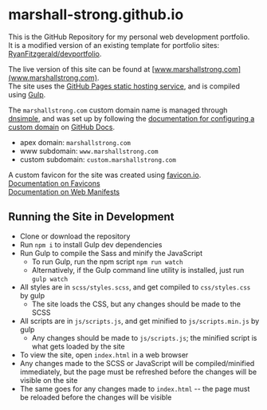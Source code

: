 # marshall-strong.github.io

This is the GitHub Repository for my personal web development portfolio.  
It is a modified version of an existing template for portfolio sites: [RyanFitzgerald/devportfolio](https://github.com/RyanFitzgerald/devportfolio).  

The live version of this site can be found at [www.marshallstrong.com](www.marshallstrong.com).   
The site uses the [GitHub Pages static hosting service](https://docs.github.com/en/pages/getting-started-with-github-pages/about-github-pages), and is compiled using [Gulp](https://gulpjs.com/docs/en/getting-started/quick-start/).  

The `marshallstrong.com` custom domain name is managed through [dnsimple](https://dnsimple.com), and was set up by following the [documentation for configuring a custom domain](https://docs.github.com/en/pages/configuring-a-custom-domain-for-your-github-pages-site/about-custom-domains-and-github-pages) on [GitHub Docs](https://docs.github.com/en).  

- apex domain: `marshallstrong.com`  
- www subdomain: `www.marshallstrong.com`  
- custom subdomain: `custom.marshallstrong.com`  

A custom favicon for the site was created using [favicon.io](https://favicon.io/emoji-favicons/collision/).  
[Documentation on Favicons](https://bitsofco.de/all-about-favicons-and-touch-icons/)  
[Documentation on Web Manifests](https://developer.mozilla.org/en-US/docs/Web/Manifest)  

## Running the Site in Development

- Clone or download the repository
- Run `npm i` to install Gulp dev dependencies
- Run Gulp to compile the Sass and minify the JavaScript
  - To run Gulp, run the npm script `npm run watch`
  - Alternatively, if the Gulp command line utility is installed, just run `gulp watch`
- All styles are in `scss/styles.scss`, and get compiled to `css/styles.css` by gulp
  - The site loads the CSS, but any changes should be made to the SCSS
- All scripts are in `js/scripts.js`, and get minified to `js/scripts.min.js` by gulp
  - Any changes should be made to `js/scripts.js`; the minified script is what gets loaded by the site
- To view the site, open `index.html` in a web browser
- Any changes made to the SCSS or JavaScript will be compiled/minified immediately, but the page must be refreshed before the changes will be visible on the site
- The same goes for any changes made to `index.html` -- the page must be reloaded before the changes will be visible
